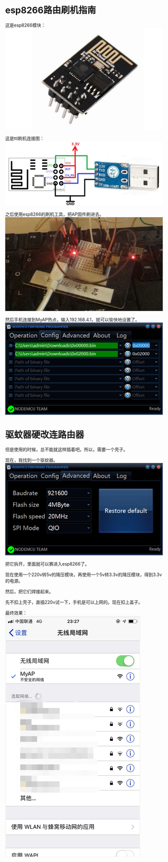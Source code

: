 # esp8266路由刷机指南

这是esp8266模块：
![](./1.png)

这是ttl刷机连接图：
![](./2.png)

之后使用esp8266的刷机工具，把AP固件刷进去。
![](./3.png)

然后手机连接到MyAP热点，输入192.168.4.1，就可以愉快地设置了。
![](./4.png)

# 驱蚊器硬改连路由器

但是使用的时候，总不能就这样插着吧。所以，需要一个壳子。

现在，我找到一个驱蚊器。
![](./5.png)

把它拆开，里面就可以赛进入esp8266了。

现在使用一个220v转5v的降压模块，再使用一个5v转3.3v的降压模块，得到3.3v的电源。

然后，把它们焊接起来。

先不扣上壳子，直插220v试一下，手机是可以上网的。现在扣上盖子。

最终效果：
![](./6.png)
